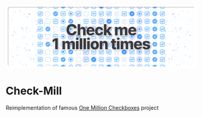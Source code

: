 ![Logo](header.png)

# Check-Mill

Reimplementation of famous [One Million Checkboxes](https://onemillioncheckboxes.com/) project

